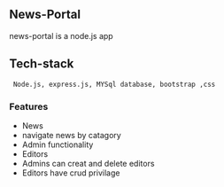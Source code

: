 ## News-Portal
 news-portal is a node.js app 
 
## Tech-stack
     Node.js, express.js, MYSql database, bootstrap ,css
     
### Features
   - News
   - navigate news by catagory
   - Admin functionality
   - Editors 
   - Admins can creat and delete editors
   - Editors have crud privilage

